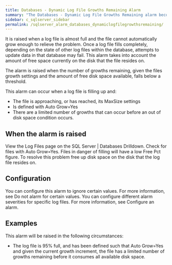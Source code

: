 ```yaml
---
title: ﻿Databases - Dynamic Log File Growths Remaining Alarm
summary: "The Databases - Dynamic Log File Growths Remaining alarm becomes active when a non fixed size log file in any database is in danger of running out of space to grow."
sidebar: c_sqlserver_sidebar
permalink: /sqlserver_alarm_databases_dynamiclogfilegrowthsremaining/
---
```



 It is raised when a log file is almost full and the file cannot automatically grow enough to relieve the problem. Once a log file fills completely, depending on the state of other log files within the database, attempts to update data in that database may fail. This alarm takes into account the amount of free space currently on the disk that the file resides on.

The alarm is raised when the number of growths remaining, given the files growth settings and the amount of free disk space available, falls below a threshold.

This alarm can occur when a log file is filling up and:

* The file is approaching, or has reached, its MaxSize settings
* Is defined with Auto Grow=Yes
* There are a limited number of growths that can occur before an out of disk space condition occurs.

## When the alarm is raised

View the Log Files page on the SQL Server \| Databases Drilldown. Check for files with Auto Grow=Yes. Files in danger of filling will have a low Free Pct figure.
To resolve this problem free up disk space on the disk that the log file resides on.

## Configuration

You can configure this alarm to ignore certain values. For more information, see Do not alarm for certain values.
You can configure different alarm severities for specific log files. For more information, see Configure an alarm.

## Examples

This alarm will be raised in the following circumstances:

* The log file is 95% full, and has been defined such that Auto Grow=Yes and given the current growth increment, the file has a limited number of growths remaining before it consumes all available disk space.
